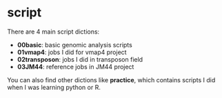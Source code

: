 # script

There are 4 main script dictions:

- **00basic**: basic genomic analysis scripts
- **01vmap4**: jobs I did for vmap4 project
- **02transposon**: jobs I did in transposon field
- **03JM44**: reference jobs in JM44 project

You can also find other dictions like **practice**, which contains scripts I did when I was learning python or R.
